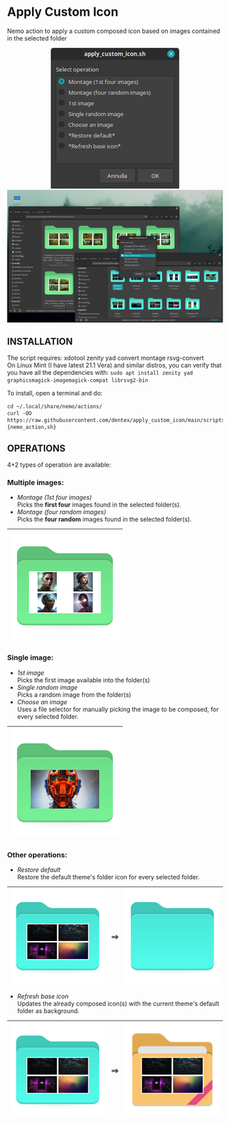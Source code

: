 Apply Custom Icon
==============

Nemo action to apply a custom composed icon based on images contained in the selected folder

<p align="center">
  <img src="res/menu.png">
  
  <img src="res/screenshot.png">
</p>

## INSTALLATION
The script requires: xdotool zenity yad convert montage rsvg-convert   
On Linux Mint (I have latest 21.1 Vera) and similar distros, you can verify that you have all the dependencies with:
`sudo apt install zenity yad graphicsmagick-imagemagick-compat librsvg2-bin`

To install, open a terminal and do:
```
cd ~/.local/share/nemo/actions/
curl -OO https://raw.githubusercontent.com/dentex/apply_custom_icon/main/scripts/apply_custom_icon.{nemo_action,sh}
```

## OPERATIONS
4+2 types of operation are available:

### Multiple images:
- *Montage (1st four images)*   
 Picks the **first four** images found in the selected folder(s).
- *Montage (four random images)*   
 Picks the **four random** images found in the selected folder(s).

| <img src="res/ICON_4-example.png"> |
|------------------------------------|
 
### Single image:
- *1st image*   
 Picks the first image available into the folder(s)
- *Single random image*   
 Picks a random image from the folder(s)
- *Choose an image*   
 Uses a file selector for manually picking the image to be composed, for every selected folder.

| <img src="res/ICON_1-example.png"> |
|------------------------------------|
 
### Other operations:
- *Restore default*   
 Restore the default theme's folder icon for every selected folder.

| <img src="res/ICON_r1.png">| ==>| <img src="res/_folder.png"> |
|----------------------------|----|-----------------------------|
 
- *Refresh base icon*   
 Updates the already composed icon(s) with the current theme's default folder as background.

| <img src="res/ICON_r1.png">| ==> | <img src="res/ICON_r2.png"> |
|----------------------------|-----|-----------------------------|
 
